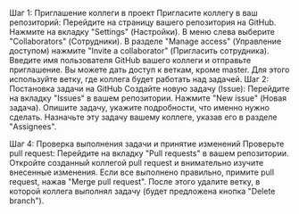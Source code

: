 Шаг 1: Приглашение коллеги в проект
Пригласите коллегу в ваш репозиторий:
Перейдите на страницу вашего репозитория на GitHub.
Нажмите на вкладку "Settings" (Настройки).
В меню слева выберите "Collaborators" (Сотрудники).
В разделе "Manage access" (Управление доступом) нажмите "Invite a collaborator" (Пригласить сотрудника).
Введите имя пользователя GitHub вашего коллеги и отправьте приглашение.
Вы можете дать доступ к веткам, кроме master. Для этого используйте ветку, где коллега будет работать над задачей.
Шаг 2: Постановка задачи на GitHub
Создайте новую задачу (Issue):
Перейдите на вкладку "Issues" в вашем репозитории.
Нажмите "New issue" (Новая задача).
Опишите задачу, укажите подробности, что именно нужно сделать.
Назначьте эту задачу вашему коллеге, указав его в разделе "Assignees".

Шаг 4: Проверка выполнения задачи и принятие изменений
Проверьте pull request:
Перейдите на вкладку "Pull requests" в вашем репозитории.
Откройте созданный коллегой pull request и внимательно изучите внесенные изменения.
Если все выполнено правильно, примите pull request, нажав "Merge pull request".
После этого удалите ветку, в которой коллега выполнял задачу (будет предложена кнопка "Delete branch").
